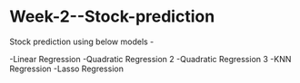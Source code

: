 # Week-2--Stock-prediction


Stock prediction using below models -

-Linear Regression
-Quadratic Regression 2
-Quadratic Regression 3
-KNN Regression
-Lasso Regression

